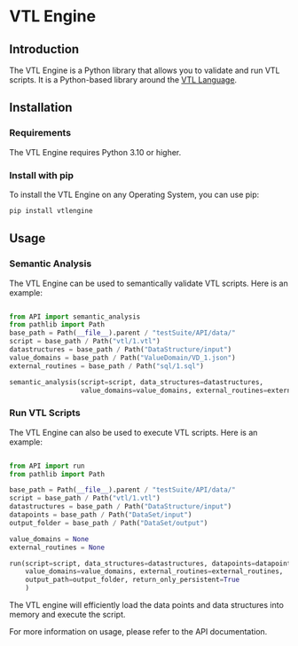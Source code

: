 # VTL Engine

## Introduction

The VTL Engine is a Python library that allows you to validate and run VTL scripts.
It is a Python-based library around the [VTL Language](http://sdmx.org/?page_id=5096).

## Installation

### Requirements

The VTL Engine requires Python 3.10 or higher.

### Install with pip
To install the VTL Engine on any Operating System, you can use pip:

```bash
pip install vtlengine
```

## Usage

### Semantic Analysis
The VTL Engine can be used to semantically validate VTL scripts. Here is an example:

```python

from API import semantic_analysis
from pathlib import Path
base_path = Path(__file__).parent / "testSuite/API/data/"
script = base_path / Path("vtl/1.vtl")
datastructures = base_path / Path("DataStructure/input")
value_domains = base_path / Path("ValueDomain/VD_1.json")
external_routines = base_path / Path("sql/1.sql")

semantic_analysis(script=script, data_structures=datastructures, 
                  value_domains=value_domains, external_routines=external_routines)
```

### Run VTL Scripts

The VTL Engine can also be used to execute VTL scripts. Here is an example:

```python

from API import run
from pathlib import Path

base_path = Path(__file__).parent / "testSuite/API/data/"
script = base_path / Path("vtl/1.vtl")
datastructures = base_path / Path("DataStructure/input")
datapoints = base_path / Path("DataSet/input")
output_folder = base_path / Path("DataSet/output")

value_domains = None
external_routines = None

run(script=script, data_structures=datastructures, datapoints=datapoints,
    value_domains=value_domains, external_routines=external_routines,
    output_path=output_folder, return_only_persistent=True
    )
```

The VTL engine will efficiently load the data points and data structures into memory and execute the script.

For more information on usage, please refer to the API documentation.
